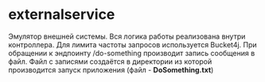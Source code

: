# externalservice

Эмулятор внешней системы. Вся логика работы реализована внутри контроллера.
Для лимита частоты запросов используется Bucket4j.
При обращении к эндпоинту /do-something производит запись сообщения в файл. 
Файл с записями создаётся в директории из которой производится запуск приложения (файл - **DoSomething.txt**)